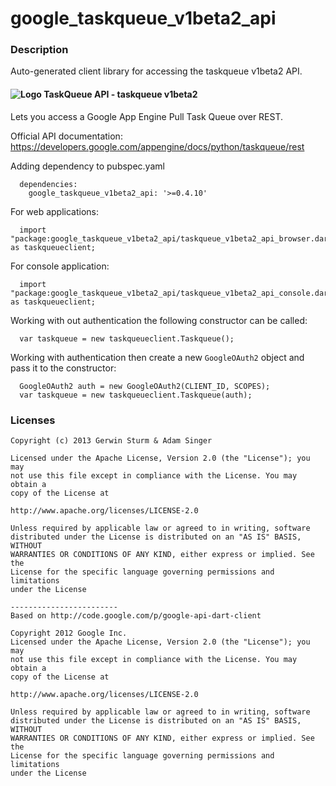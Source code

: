 # google_taskqueue_v1beta2_api

### Description

Auto-generated client library for accessing the taskqueue v1beta2 API.

#### ![Logo](http://www.google.com/images/icons/product/app_engine-16.png) TaskQueue API - taskqueue v1beta2

Lets you access a Google App Engine Pull Task Queue over REST.

Official API documentation: https://developers.google.com/appengine/docs/python/taskqueue/rest

Adding dependency to pubspec.yaml

```
  dependencies:
    google_taskqueue_v1beta2_api: '>=0.4.10'
```

For web applications:

```
  import "package:google_taskqueue_v1beta2_api/taskqueue_v1beta2_api_browser.dart" as taskqueueclient;
```

For console application:

```
  import "package:google_taskqueue_v1beta2_api/taskqueue_v1beta2_api_console.dart" as taskqueueclient;
```

Working with out authentication the following constructor can be called:

```
  var taskqueue = new taskqueueclient.Taskqueue();
```

Working with authentication then create a new `GoogleOAuth2` object and pass it to the constructor:


```
  GoogleOAuth2 auth = new GoogleOAuth2(CLIENT_ID, SCOPES);
  var taskqueue = new taskqueueclient.Taskqueue(auth);
```

### Licenses

```
Copyright (c) 2013 Gerwin Sturm & Adam Singer

Licensed under the Apache License, Version 2.0 (the "License"); you may 
not use this file except in compliance with the License. You may obtain a 
copy of the License at

http://www.apache.org/licenses/LICENSE-2.0

Unless required by applicable law or agreed to in writing, software
distributed under the License is distributed on an "AS IS" BASIS, WITHOUT
WARRANTIES OR CONDITIONS OF ANY KIND, either express or implied. See the
License for the specific language governing permissions and limitations 
under the License

------------------------
Based on http://code.google.com/p/google-api-dart-client

Copyright 2012 Google Inc.
Licensed under the Apache License, Version 2.0 (the "License"); you may 
not use this file except in compliance with the License. You may obtain a
copy of the License at

http://www.apache.org/licenses/LICENSE-2.0

Unless required by applicable law or agreed to in writing, software
distributed under the License is distributed on an "AS IS" BASIS, WITHOUT
WARRANTIES OR CONDITIONS OF ANY KIND, either express or implied. See the
License for the specific language governing permissions and limitations 
under the License

```

